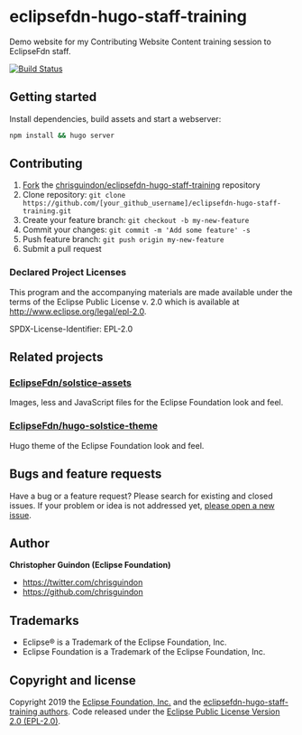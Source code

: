 # eclipsefdn-hugo-staff-training

Demo website for my Contributing Website Content training session to EclipseFdn staff.

[![Build Status](https://travis-ci.org/chrisguindon/eclipsefdn-hugo-staff-training.svg?branch=master)](https://travis-ci.org/chrisguindon/eclipsefdn-hugo-staff-training)

## Getting started

Install dependencies, build assets and start a webserver:

```bash
npm install && hugo server
```

## Contributing

1. [Fork](https://help.github.com/articles/fork-a-repo/) the [chrisguindon/eclipsefdn-hugo-staff-training](https://github.com/chrisguindon/eclipsefdn-hugo-staff-training) repository
2. Clone repository: `git clone https://github.com/[your_github_username]/eclipsefdn-hugo-staff-training.git`
3. Create your feature branch: `git checkout -b my-new-feature`
4. Commit your changes: `git commit -m 'Add some feature' -s`
5. Push feature branch: `git push origin my-new-feature`
6. Submit a pull request

### Declared Project Licenses

This program and the accompanying materials are made available under the terms
of the Eclipse Public License v. 2.0 which is available at
http://www.eclipse.org/legal/epl-2.0.

SPDX-License-Identifier: EPL-2.0

## Related projects

### [EclipseFdn/solstice-assets](https://github.com/chrisguindon/solstice-assets)

Images, less and JavaScript files for the Eclipse Foundation look and feel.

### [EclipseFdn/hugo-solstice-theme](https://github.com/chrisguindon/hugo-solstice-theme)

Hugo theme of the Eclipse Foundation look and feel. 

## Bugs and feature requests

Have a bug or a feature request? Please search for existing and closed issues. If your problem or idea is not addressed yet, [please open a new issue](https://github.com/chrisguindon/eclipsefdn-hugo-staff-training/issues/new).

## Author

**Christopher Guindon (Eclipse Foundation)**

- <https://twitter.com/chrisguindon>
- <https://github.com/chrisguindon>

## Trademarks

* Eclipse® is a Trademark of the Eclipse Foundation, Inc.
* Eclipse Foundation is a Trademark of the Eclipse Foundation, Inc.

## Copyright and license

Copyright 2019 the [Eclipse Foundation, Inc.](https://www.eclipse.org) and the [eclipsefdn-hugo-staff-training authors](https://github.com/chrisguindon/eclipsefdn-hugo-staff-training/graphs/contributors). Code released under the [Eclipse Public License Version 2.0 (EPL-2.0)](https://github.com/chrisguindon/eclipsefdn-hugo-staff-training/blob/src/LICENSE).
